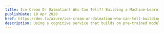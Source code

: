 ```yaml
---
title: Ice Cream Or Dalmatian? Who Can Tell?! Building a Machine-Learning Powered PWA
publishDate: 19 Apr 2020
href: https://dev.to/azure/ice-cream-or-dalmatian-who-can-tell-building-a-machine-learning-powered-pwa-35g7
description: Using a cognitive service that builds on pre-trained models is a great way to dip your toe into machine learning models using some of the excellent Azure Machine Learning cognitive services , build a completely useless web app  and have some fun doing it.
---  
```

